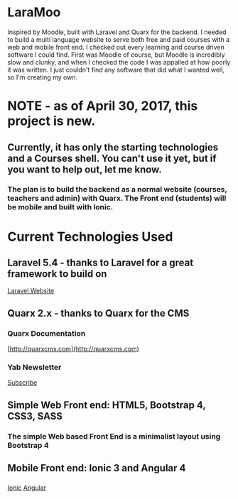 # LaraMoo
Inspired by Moodle, built with Laravel and Quarx for the backend.
 I needed to build a multi language website to serve both free and paid courses with a web and mobile front end.
 I checked out every learning and course driven software I could find. 
 First was Moodle of course, but Moodle is incredibly slow and clunky, and when I checked the code I was appalled at how poorly it was written. 
 I just couldn't find any software that did what I wanted well, so I'm creating my own.     
 
# NOTE - as of April 30, 2017, this project is new.
## Currently, it has only the starting technologies and a Courses shell. You can't use it yet, but if you want to help out, let me know.   
### The plan is to build the backend as a normal website (courses, teachers and admin) with Quarx. The Front end (students) will be mobile and built with Ionic.

# Current Technologies Used
## Laravel 5.4 - thanks to Laravel for a great framework to build on
[Laravel Website](http://laravel.com)


## Quarx 2.x - thanks to Quarx for the CMS 
### Quarx Documentation
[http://quarxcms.com](http://quarxcms.com)

### Yab Newsletter
[Subscribe](http://eepurl.com/ck7dSv)

## Simple Web Front end: HTML5, Bootstrap 4, CSS3, SASS 
### The simple Web based Front End is a minimalist layout using Bootstrap 4


## Mobile Front end: Ionic 3 and Angular 4
###
[Ionic](http://ionicframework.com) 
[Angular](http://angular.io)